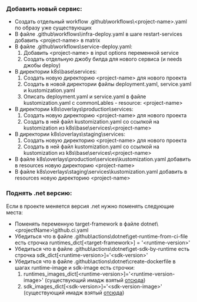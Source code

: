 ### Добавить новый сервис:
* Создать отдельный workflow .github\workflows\\<project-name\>.yaml по образу уже существующих
* В файле .github\workflows\infra-deploy.yaml в шаге restart-services добавить \<project-name\> в matrix
* В файле .github\workflows\service-deploy.yaml:
    1. Добавить \<project-name\> в input options переменной service
    2. Создать отдельную джобу билда для нового сервиса (и needs джобы deploy)
* В директории k8s\base\services:
    1. Создать новую директорию \<project-name\> для нового проекта
    2. Создать в новой директории файлы deployment.yaml, service.yaml и kustomization.yaml
    3. Описать deployment.yaml и service.yaml в файле kustomization.yaml с commonLables - resource: \<project-name\>
* В директории k8s\overlays\production\services:
    1. Создать новую директорию \<project-name\> для нового проекта
    2. Создать в ней файл kustomization.yaml со ссылкой на kustomization из k8s\base\services\\<project-name\>
* В директории k8s\overlays\staging\services:
    1. Создать новую директорию \<project-name\> для нового проекта
    2. Создать в ней файл kustomization.yaml со ссылкой на kustomization из k8s\base\services\\<project-name\>
* В файле k8s\overlays\production\services\kustomization.yaml добавить в resources новую директорию \<project-name\>
* В файле k8s\overlays\staging\services\kustomization.yaml добавить в resources новую директорию \<project-name\>

### Поднять .net версию:
Если в проекте меняется версия .net нужно поменять следующие места:
* Поменять переменную target-framework в файле dotnet\\<projectName\>\github.ci.yaml
* Убедиться что в файле .github\actions\dotnet\get-runtime-from-ci-file есть строчка runtimes_dict[\<target-framework\>] = '\<runtime-version\>'
* Убедиться что в файле .github\actions\dotnet\get-sdk-by-runtime есть строчка sdk_dict[\<runtime-version\>]='\<sdk-version\>'
* Убедиться что в файле .github\actions\dotnet\create-dockerfile в шагах runtime-image и sdk-image есть строчки:
    1. runtimes_images_dict[\<runtime-version\>]='\<runtime-version-image\>' (существующий имадж взятый [отсюда](https://mcr.microsoft.com/v2/dotnet/aspnet/tags/list))
    2. sdk_images_dict[\<sdk-version\>]='\<sdk-version-image\>' (существующий имадж взятый [отсюда](https://mcr.microsoft.com/v2/dotnet/sdk/tags/list))